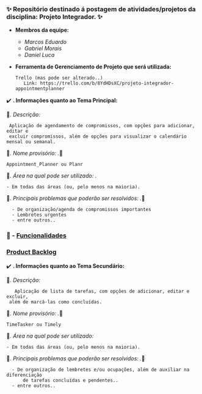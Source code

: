 ### **:sparkles: Repositório destinado á postagem de atividades/projetos da disciplina: Projeto Integrador. :sparkles:**

- **Membros da equipe:**
    - *Marcos Eduardo*
    - *Gabriel Morais*
    - *Daniel Luca*
    


- **Ferramenta de Gerenciamento de Projeto que será utilizada:**

      Trello (mas pode ser alterado..) 
         Link: https://trello.com/b/8YdHDsXC/projeto-integrador-appointmentplanner

:heavy_check_mark: **. Informações quanto ao Tema Principal:**
 
  :speech_balloon:*. Descrição:*
  
     Aplicação de agendamento de compromissos, com opções para adicionar, editar e
     excluir compromissos, além de opções para visualizar o calendário mensal ou semanal.
     
    
:pushpin:*. Nome provisório: .*:pushpin:
    
    Appointment_Planner ou Planr
    
    
:construction_worker:*. Área na qual pode ser utilizado: .*
    
    - Em todas das áreas (ou, pelo menos na maioria).
    
    
:dart:*. Principais problemas que poderão ser resolvidos:  .*:dart:
    
      - De organização/agenda de compromissos importantes
      - Lembretes urgentes
      - entre outros..
    

### **:gem: - <a href = "https://github.com/Marcos1701/Proj_integrador_I/blob/main/Funcionalidades.md" target="_blank">Funcionalidades</a>**

### <a href = "https://ifpiedubr-my.sharepoint.com/:x:/g/personal/catce_2022111tads0428_aluno_ifpi_edu_br/EWdZNDE8oVRKhiSZjUcZG6cB-M7VjwDO6n74P8v439pXIw?e=mYKIQ6"  target="_blank">**Product Backlog**</a>

:heavy_check_mark: **. Informações quanto ao Tema Secundário:**

  :speech_balloon:*. Descrição:*
  
       Aplicação de lista de tarefas, com opções de adicionar, editar e excluir, 
     além de marcá-las como concluídas.
     
    
:pushpin:*. Nome provisório:  .*:pushpin:
    
    TimeTasker ou Timely
    
    
:construction_worker:*. Área na qual pode ser utilizado:*
    
    - Em todas das áreas (ou, pelo menos na maioria).
    
    
:dart:*. Principais problemas que poderão ser resolvidos:  .*:dart:
    
      - De organização de lembretes e/ou ocupações, além de auxiliar na diferenciação 
          de tarefas concluídas e pendentes..
      - entre outros..
